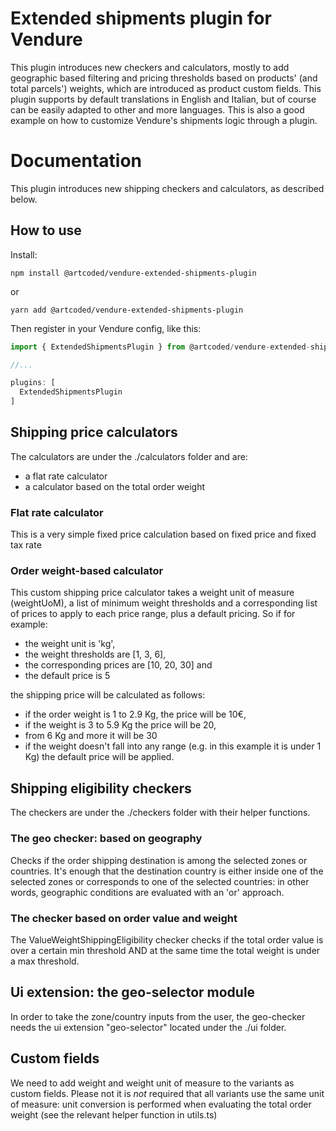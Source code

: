 # Extended shipments plugin for Vendure

This plugin introduces new checkers and calculators, mostly to add geographic based filtering and pricing thresholds based on products' (and total parcels') weights, which are introduced as product custom fields.
This plugin supports by default translations in English and Italian, but of course can be easily adapted to other and more languages.
This is also a good example on how to customize Vendure's shipments logic through a plugin.

# Documentation

This plugin introduces new shipping checkers and calculators, as described below.

## How to use

Install:

```shell
npm install @artcoded/vendure-extended-shipments-plugin
```

or

```shell
yarn add @artcoded/vendure-extended-shipments-plugin
```

Then register in your Vendure config, like this:

```typescript
import { ExtendedShipmentsPlugin } from @artcoded/vendure-extended-shipments-plugin;

//...

plugins: [
  ExtendedShipmentsPlugin
]
```

## Shipping price calculators

The calculators are under the ./calculators folder and are:

- a flat rate calculator
- a calculator based on the total order weight

### Flat rate calculator

This is a very simple fixed price calculation based on fixed price and fixed tax rate

### Order weight-based calculator

This custom shipping price calculator takes a weight unit of measure (weightUoM), a list of minimum weight thresholds and a corresponding list of prices to apply to each price range, plus a default pricing. So if for example:

- the weight unit is 'kg',
- the weight thresholds are [1, 3, 6],
- the corresponding prices are [10, 20, 30] and
- the default price is 5

the shipping price will be calculated as follows:

- if the order weight is 1 to 2.9 Kg, the price will be 10€,
- if the weight is 3 to 5.9 Kg the price will be 20,
- from 6 Kg and more it will be 30
- if the weight doesn't fall into any range (e.g. in this example it is under 1 Kg) the default price will be applied.

## Shipping eligibility checkers

The checkers are under the ./checkers folder with their helper functions.

### The geo checker: based on geography

Checks if the order shipping destination is among the selected zones or countries.
It's enough that the destination country is either inside one of the selected zones or corresponds to one of the selected countries: in other words, geographic conditions are evaluated with an 'or' approach.

### The checker based on order value and weight

The ValueWeightShippingEligibility checker checks if the total order value is over a certain min threshold AND at the same time the total weight is under a max threshold.

## Ui extension: the geo-selector module

In order to take the zone/country inputs from the user, the geo-checker needs the ui extension "geo-selector" located under the ./ui folder.

## Custom fields

We need to add weight and weight unit of measure to the variants as custom fields. Please not it is _not_ required that all variants use the same unit of measure: unit conversion is performed when evaluating the total order weight (see the relevant helper function in utils.ts)
